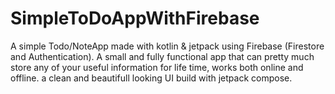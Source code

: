 # SimpleToDoAppWithFirebase
A simple Todo/NoteApp made with kotlin &amp; jetpack using Firebase (Firestore and Authentication). A small and fully functional app that can pretty much store any of your useful information for life time, works both online and offline. a clean and beautifull looking UI build with jetpack compose.
